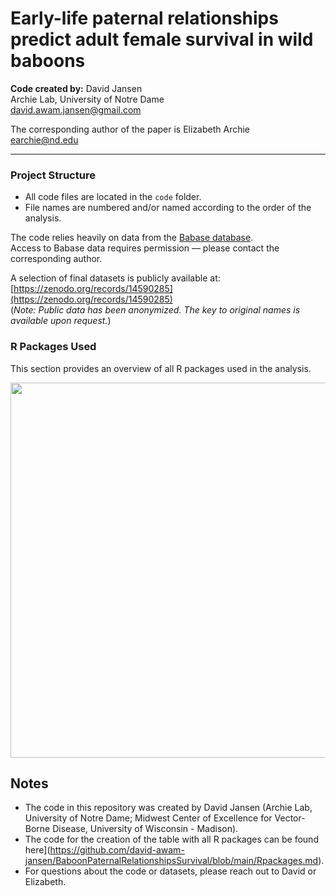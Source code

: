 # Early-life paternal relationships predict adult female survival in wild baboons

**Code created by:** David Jansen  
Archie Lab, University of Notre Dame  
<david.awam.jansen@gmail.com>

The corresponding author of the paper is Elizabeth Archie  
<earchie@nd.edu>

---

### Project Structure

- All code files are located in the `code` folder.
- File names are numbered and/or named according to the order of the analysis.

The code relies heavily on data from the [Babase database](https://papio.biology.duke.edu/babasewiki/).  
Access to Babase data requires permission — please contact the corresponding author.

A selection of final datasets is publicly available at:  
[https://zenodo.org/records/14590285](https://zenodo.org/records/14590285)  
(*Note: Public data has been anonymized. The key to original names is available upon request.*)

### R Packages Used

This section provides an overview of all R packages used in the analysis.  

<img src="README_files/figure-gfm/unnamed-chunk-3-1.png" width="600" />

<!-- RPACKAGES_START -->
<!-- (The Rpackages.md content will be inserted here.) -->
<!-- RPACKAGES_END -->


## Notes

- The code in this repository was created by David Jansen (Archie Lab, University of Notre Dame; Midwest Center of Excellence for Vector-Borne Disease, University of Wisconsin - Madison).
- The code for the creation of the table with all R packages can be found here](https://github.com/david-awam-jansen/BaboonPaternalRelationshipsSurvival/blob/main/Rpackages.md).
- For questions about the code or datasets, please reach out to David or Elizabeth.